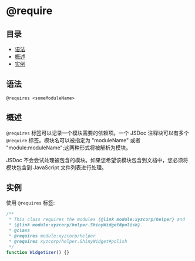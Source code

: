 # @require

## 目录

- [语法](#语法)
- [概述](#概述)
- [实例](#实例)

## 语法

```
@requires <someModuleName>
```

## 概述

`@requires` 标签可以记录一个模块需要的依赖项。一个 JSDoc 注释块可以有多个 `@require` 标签。模块名可以被指定为 "moduleName" 或者 "module:moduleName";这两种形式将被解析为模块。

JSDoc 不会尝试处理被包含的模块。如果您希望该模块包含到文档中，您必须将模块包含到 JavaScript 文件列表进行处理。

## 实例

使用 `@requires` 标签:

```js
/**
 * This class requires the modules {@link module:xyzcorp/helper} and
 * {@link module:xyzcorp/helper.ShinyWidget#polish}.
 * @class
 * @requires module:xyzcorp/helper
 * @requires xyzcorp/helper.ShinyWidget#polish
 */
function Widgetizer() {}
```
